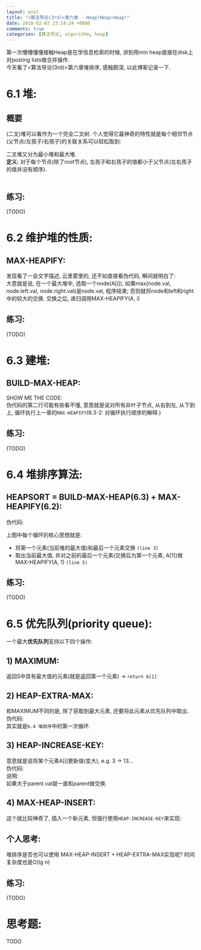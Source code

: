 ```yaml
---
layout: post
title: "<算法导论(3rd)>第六章 - Heap!Heap!Heap!"
date: 2018-02-03 23:14:24 +0800
comments: true
categories: [算法导论, algorithm, heap]
---
```


第一次懵懵懂懂接触Heap是在学信息检索的时候, 讲到用min heap直接在disk上对posting lists做合并操作.   
<img style="max-height:250px" class="lazy" data-original="/images/blog/180203_heap/n-way-merge.png">   
今天看了<算法导论(3rd)>第六章堆排序, 感触颇深, 以此博客记录一下.    
<!--more-->







# 6.1 堆:  
## 概要
(二叉)堆可以看作为一个完全二叉树. 个人觉得它最神奇的特性就是每个相邻节点(父节点/左孩子/右孩子)的关联关系可以轻松取到: 
<img style="max-height:180px" class="lazy" data-original="/images/blog/180203_heap/6.1.jpg">   

二叉堆又分为最小堆和最大堆.    
**定义:** 对于每个节点(除了root节点), 左孩子和右孩子的值都小于父节点(左右孩子的值并没有顺序).    
<div style='height: 3px'></div>   

## 练习:
(TODO)


# 6.2 维护堆的性质:
## MAX-HEAPIFY:
发现看了一会文字描述, 云里雾里的, 还不如直接看伪代码, 瞬间就明白了:  
<img style="max-height:300px" class="lazy" data-original="/images/blog/180203_heap/6.2.jpg">   
大意就是说, 在一个最大堆中, 选取一个node(A[i]), 如果max(node.val, node.left.val, node.right.val)是node.val, 程序结束; 否则就将node和left和right中的较大的交换. 交换之后, 递归调用MAX-HEAPIFY(A, i)     
## 练习:
(TODO)



# 6.3 建堆:   
## BUILD-MAX-HEAP:
SHOW ME THE CODE:   
<img style="max-height:300px" class="lazy" data-original="/images/blog/180203_heap/6.3.jpg">   
伪代码的第二行可能有些看不懂, 意思就是说对所有非叶子节点, 从右到左, 从下到上, 循环执行上一章的`MAX-HEAPIFY`(6.3-2: 对循环执行顺序的解释.)   
## 练习:  
(TODO)



# 6.4 堆排序算法:
## HEAPSORT = BUILD-MAX-HEAP(6.3) + MAX-HEAPIFY(6.2):   
伪代码:   
<img style="max-height:180px" class="lazy" data-original="/images/blog/180203_heap/6.4.jpg">   

上图中每个循环的核心思想就是:    
- 将第一个元素(当前堆的最大值)和最后一个元素交换 `(line 3)`
- 取出当前最大值, 并对之前的最后一个元素(交换后为第一个元素, A[1])做MAX-HEAPIFY(A, 1) `(line 5)`
## 练习:
(TODO)



# 6.5 优先队列(priority queue):
一个最大**优先队列**支持以下四个操作:    
## 1) MAXIMUM: 
返回S中具有最大值的元素(就是返回第一个元素) → `return A[1]`
## 2) HEAP-EXTRA-MAX:
和MAXIMUM不同的是, 除了获取到最大元素, 还要将此元素从优先队列中取出.   
伪代码:   
<img style="max-height:200px" class="lazy" data-original="/images/blog/180203_heap/6.5-1.jpg">   
其实就是`6.4 堆排序`中的第一次循环.   
## 3) HEAP-INCREASE-KEY:
意思就是说将某个元素A[i]更新值(变大), e.g. 3 → 13...   
伪代码:   
<img style="max-height:150px" class="lazy" data-original="/images/blog/180203_heap/6.5-2.jpg">   
说明:   
如果大于parent.val就一直和parent做交换.   
## 4) MAX-HEAP-INSERT:
这个就比较神奇了, 插入一个新元素, 但强行使用`HEAP-INCREASE-KEY`来实现:   
<img style="max-height:100px" class="lazy" data-original="/images/blog/180203_heap/6.5-3.jpg">   
## 个人思考:
堆排序是否也可以使用 MAX-HEAP-INSERT + HEAP-EXTRA-MAX实现呢? 时间复杂度也是O(lg n)    
## 练习:
(TODO)




# 思考题:
TODO








